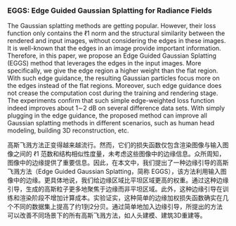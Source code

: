 ### EGGS: Edge Guided Gaussian Splatting for Radiance Fields

The Gaussian splatting methods are getting popular. However, their loss function only contains the ℓ1 norm and the structural similarity between the rendered and input images, without considering the edges in these images. It is well-known that the edges in an image provide important information. Therefore, in this paper, we propose an Edge Guided Gaussian Splatting (EGGS) method that leverages the edges in the input images. More specifically, we give the edge region a higher weight than the flat region. With such edge guidance, the resulting Gaussian particles focus more on the edges instead of the flat regions. Moreover, such edge guidance does not crease the computation cost during the training and rendering stage. The experiments confirm that such simple edge-weighted loss function indeed improves about 1∼2 dB on several difference data sets. With simply plugging in the edge guidance, the proposed method can improve all Gaussian splatting methods in different scenarios, such as human head modeling, building 3D reconstruction, etc.

高斯飞溅方法正变得越来越流行。然而，它们的损失函数仅包含渲染图像与输入图像之间的 ℓ1 范数和结构相似性度量，未考虑这些图像中的边缘信息。众所周知，图像中的边缘提供了重要信息。因此，在本文中，我们提出了一种边缘引导的高斯飞溅方法（Edge Guided Gaussian Splatting，简称 EGGS），该方法利用输入图像中的边缘。更具体地说，我们给边缘区域比平坦区域更高的权重。通过这种边缘引导，生成的高斯粒子更多地聚焦于边缘而非平坦区域。此外，这种边缘引导在训练和渲染阶段不增加计算成本。实验证实，这种简单的边缘加权损失函数确实在几个不同的数据集上提高了约1到2分贝。通过简单地加入边缘引导，所提出的方法可以改善不同场景下的所有高斯飞溅方法，如人头建模、建筑3D重建等。
